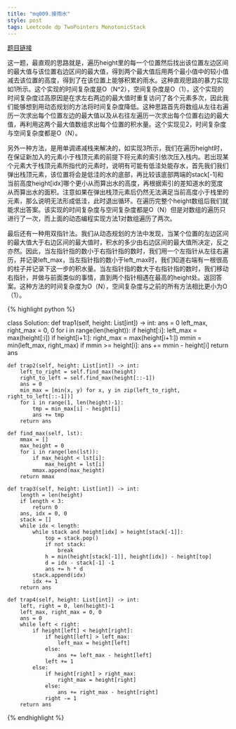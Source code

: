 ```yaml
---
title: "mq009.接雨水"
style: post
tags: Leetcode dp TwoPointers MonotonicStack
---
```


[题目链接](https://leetcode-cn.com/problems/trapping-rain-water/)

这一题，最直观的思路就是，遍历height里的每一个位置然后找出该位置左边区间的最大值与该位置右边区间的最大值，得到两个最大值后用两个最小值中的较小值减去该位置的高度，得到了在该位置上能够积累的雨水。这种直观思路的暴力实现如1所示。这个实现的时间复杂度是O（N^2），空间复杂度是O（1）。这个实现的时间复杂度过高原因是在求左右两边的最大值时重复访问了各个元素多次，因此我们能够想到用动态规划的方法将时间复杂度降低。这种思路首先将数组从左往右遍历一次求出每个位置左边的最大值以及从右往左遍历一次求出每个位置右边的最大值，再利用这两个最大值数组求出每个位置的积水量。这个实现见2，时间复杂度与空间复杂度都是O（N）。

另外一种方法，是用单调递减栈来解决的，如实现3所示，我们在遍历height时，在保证新加入的元素小于栈顶元素的前提下将元素的索引依次压入栈内。若出现某个元素大于栈顶元素所指代的元素时，说明有可能有低洼处能存水，首先我们我们弹出栈顶元素，该位置将会是低洼的水的底部，再比较该底部两端的stack[-1]和当前高度height[idx]哪个更小从而算出水的高度，再根据索引的差知道水的宽度从而算出水的面积。注意如果在弹出栈顶元素后仍然无法满足当前高度小于栈里的元素，那么说明无法形成低洼，此时退出循环。在遍历完整个height数组后我们就能求出答案。该实现的时间复杂度与空间复杂度都是O（N）但是对数组的遍历只进行了一次，而上面的动态编程实现方法1对数组遍历了两次。

最后还有一种用双指针法。我们从动态规划的方法中发现，当某个位置的左边区间的最大值大于右边区间的最大值时，积水的多少由右边区间的最大值所决定，反之亦然。因此，当左指针指的数小于右指针指的数时，我们用一个左指针从左往右遍历，并记录left_max，当左指针指的数小于left_max时，我们知道右端有一根很高的柱子并记录下这一步的积水量。当左指针指的数大于右指针指的数时，我们移动右指针，并做与前面类似的事情，直到两个指针相遇在最高的height处。返回答案。这种方法的时间复杂度为O（N），空间复杂度与之前的所有方法相比更小为O（1）。

{% highlight python %}

class Solution:
    def trap1(self, height: List[int]) -> int:
        ans = 0
        left_max, right_max = 0, 0
        for i in range(len(height)):
            if height[:i]:
                left_max = max(height[:i])
            if height[i+1:]:
                right_max = max(height[i+1:])
            mmin = min(left_max, right_max)
            if mmin >= height[i]:
                ans += mmin - height[i]
        return ans

    def trap2(self, height: List[int]) -> int:
        left_to_right = self.find_max(height)
        right_to_left = self.find_max(height[::-1])
        ans = 0
        min_max = [min(x, y) for x, y in zip(left_to_right, right_to_left[::-1])]
        for i in range(1, len(height)-1):
            tmp = min_max[i] - height[i]
            ans += tmp
        return ans

    def find_max(self, lst):
        mmax = []
        max_height = 0
        for i in range(len(lst)):
            if max_height < lst[i]:
                max_height = lst[i]
            mmax.append(max_height)
        return mmax

    def trap3(self, height: List[int]) -> int:
        length = len(height)
        if length < 3:
            return 0
        ans, idx = 0, 0
        stack = []
        while idx < length:
            while stack and height[idx] > height[stack[-1]]:
                top = stack.pop()
                if not stack:
                    break
                h = min(height[stack[-1]], height[idx]) - height[top]
                d = idx - stack[-1] -1
                ans += h * d
            stack.append(idx)
            idx += 1
        return ans

    def trap4(self, height: List[int]) -> int:
        left, right = 0, len(height)-1
        left_max, right_max = 0, 0
        ans = 0
        while left < right:
            if height[left] < height[right]:
                if height[left] > left_max:
                    left_max = height[left]
                else:
                    ans += left_max - height[left]
                left += 1
            else:
                if height[right] > right_max:
                    right_max = height[right]
                else:
                    ans += right_max - height[right]
                right -= 1
        return ans

{% endhighlight %}

